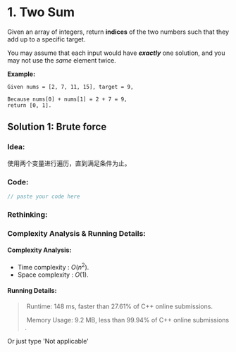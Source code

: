 # 1. Two Sum

Given an array of integers, return **indices** of the two numbers such that they add up to a specific target.

You may assume that each input would have **_exactly_** one solution, and you may not use the _same_ element twice.

**Example:**

```
Given nums = [2, 7, 11, 15], target = 9,

Because nums[0] + nums[1] = 2 + 7 = 9,
return [0, 1].
```

## Solution 1: Brute force

### Idea: 

使用两个变量进行遍历，直到满足条件为止。

### Code: 

```c++
// paste your code here
```

### Rethinking:

### Complexity Analysis & Running Details: 

#### Complexity Analysis:
- Time complexity : $O(n^2)$. 
- Space complexity : $O(1)$. 

#### Running Details:

> Runtime: 148 ms, faster than 27.61% of C++ online submissions.
>
> Memory Usage: 9.2 MB, less than 99.94% of C++ online submissions.

Or just type 'Not applicable'
